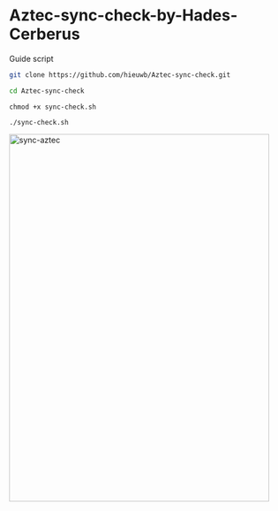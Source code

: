 # Aztec-sync-check-by-Hades-Cerberus
Guide script
```bash
git clone https://github.com/hieuwb/Aztec-sync-check.git 
```
```bash
cd Aztec-sync-check
```
```
chmod +x sync-check.sh 
```
```
./sync-check.sh
```
<img width="471" height="665" alt="sync-aztec" src="https://github.com/user-attachments/assets/2de445b3-bf88-46c1-a52a-084ce7b869d4" />

